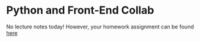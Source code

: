 # Python and Front-End Collab

No lecture notes today! However, your homework assignment can be found [here](https://github.com/tiyd-python-2015-05/stat-tracker)
